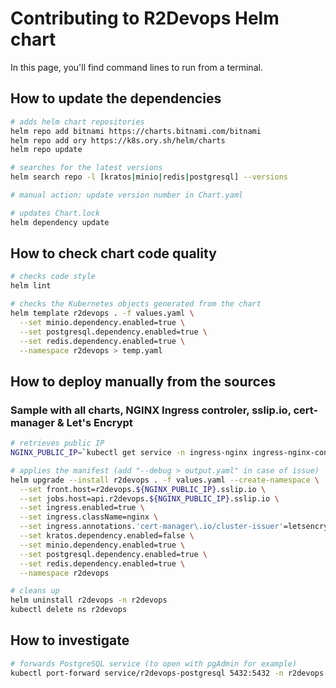 # Contributing to R2Devops Helm chart

In this page, you'll find command lines to run from a terminal.

## How to update the dependencies

```bash
# adds helm chart repositories
helm repo add bitnami https://charts.bitnami.com/bitnami
helm repo add ory https://k8s.ory.sh/helm/charts
helm repo update

# searches for the latest versions
helm search repo -l [kratos|minio|redis|postgresql] --versions

# manual action: update version number in Chart.yaml

# updates Chart.lock
helm dependency update
```

## How to check chart code quality

```bash
# checks code style
helm lint

# checks the Kubernetes objects generated from the chart
helm template r2devops . -f values.yaml \
  --set minio.dependency.enabled=true \
  --set postgresql.dependency.enabled=true \
  --set redis.dependency.enabled=true \
  --namespace r2devops > temp.yaml
```

## How to deploy manually from the sources

### Sample with all charts, NGINX Ingress controler, sslip.io, cert-manager & Let's Encrypt

```bash
# retrieves public IP
NGINX_PUBLIC_IP=`kubectl get service -n ingress-nginx ingress-nginx-controller --output jsonpath='{.status.loadBalancer.ingress[0].ip}'`

# applies the manifest (add "--debug > output.yaml" in case of issue)
helm upgrade --install r2devops . -f values.yaml --create-namespace \
  --set front.host=r2devops.${NGINX_PUBLIC_IP}.sslip.io \
  --set jobs.host=api.r2devops.${NGINX_PUBLIC_IP}.sslip.io \
  --set ingress.enabled=true \
  --set ingress.className=nginx \
  --set ingress.annotations.'cert-manager\.io/cluster-issuer'=letsencrypt-prod \
  --set kratos.dependency.enabled=false \
  --set minio.dependency.enabled=true \
  --set postgresql.dependency.enabled=true \
  --set redis.dependency.enabled=true \
  --namespace r2devops

# cleans up
helm uninstall r2devops -n r2devops
kubectl delete ns r2devops
```

## How to investigate

```bash
# forwards PostgreSQL service (to open with pgAdmin for example)
kubectl port-forward service/r2devops-postgresql 5432:5432 -n r2devops
```
